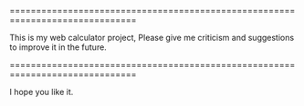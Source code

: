 ==============================================================================

This is my web calculator project, Please give me criticism and suggestions to improve it in the future.

==============================================================================

I hope you like it.
